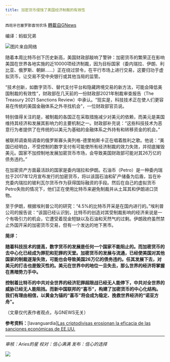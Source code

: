 ```yaml
---
title: 加密货币侵蚀了美国经济制裁的有效性
---
```

`西班牙巴塞罗那喜悦农场` [轉載自GNews](https://gnews.org/zh-hans/1611304/)

编译：蚂蚁兄弟

![](https://assets.gnews.org/wp-content/uploads/2021/10/image0-4-11.jpg)图片来自网络

随着本周比特币创下历史新高，美国财政部敲响了警钟：加密货币的繁荣正在影响美国在世界各地实施的近10000项经济制裁，因为目标国家（委内瑞拉、伊朗、利比亚、俄罗斯、朝鲜……）正在绕过禁令，在平行市场上进行交易，这要归功于虚拟货币，让交易不受中央银行或其他当局的监管。

“技术创新，如数字货币、替代支付平台和隐藏跨境交易的新方法，可能会降低美国制裁的有效性”，财政部在几天前的一份财政部2021年制裁审查报告（The Treasury 2021 Sanctions Review）中承认。“现实是，科技技术正在使人们更容易在传统的美国金融体系之外寻找机会”，一位财政部官员说。

特别值得关注的是，被制裁的各国正在采取措施减少对美元的依赖，而美元是美国维持其经济和发展其影响力的主要机制之一。财政部补充说：“这些科技技术为恶意行为者提供了在传统的以美元为基础的金融体系之外持有和转移资金的机会。”

被联邦调查局调查的俄罗斯寡头奥列格-德里帕斯卡正在唱着胜利之歌。他说：“美国已经明白，不受控制的数字支付有可能使所有经济制裁的效力失效，并彻底摧毁美元。国家不加控制地发展加密货币市场，会导致美国财政部可能对其26万亿的债务违约。”

在加密资产方面最活跃的国家是委内瑞拉和伊朗。石油币（Petro）是一种委内瑞拉于2017年12月宣布发行的加密货币，将以该国石油和矿产储备为后盾，旨在补充委内瑞拉的玻利瓦尔货币作为获得国际融资的手段。然后在自己的虚拟货币Petro失败的情况下，他们正在使用比特币来避免制裁并从土耳其和伊朗进口货物。

至于伊朗，根据埃利普公司的研究：“4.5%的比特币开采是在国内进行的。”埃利普公司的报告说：“该国已经认识到，比特币的创造对其受制裁影响的经济来说是一个有吸引力的机会，它遭受着现金短缺以及石油和天然气的过剩。伊朗政府虽然禁止外国开采的加密货币交易，但有一个发达的地下黑市。

**简评：**

**随着科技技术的提高，数字货币的发展是任何一个国家不能阻止的。而加密货币的去中心化已经成为罪犯和犯罪的天堂。加密货币的发展与流通，已经使美国对其他国家的制裁逐渐失效，可能也会导致美国26万亿的债务违约。任其发展下去，对美元的打击也是毁灭性的。美元在世界中的地位一旦失去，那么世界的经济将掌握在黑暗势力手中。**

**控制着比特币的中共对全世界的经济犯罪超限战已经无人能停下，中共对全世界的威胁已经无人能阻挡。而新中国联邦的“喜币”，构建了加密货币的中心化结构。我们有理由相信，以黄金为锚的“喜币”将会成为稳定、挽救世界经济的“诺亚方舟”。**

（文章仅代表作者观点，与GNEWS无关）

**参考资料：**[lavanguardia][Las criptodivisas erosionan la eficacia de las sanciones económicas de EE.UU.](https://www.lavanguardia.com/economia/20211022/7808102/critpodivisas-erosionan-eficacia-sanciones-economicas-ee-uu.html)

* * *

*审核：Aries的星*
*校对：信心满满*
*发布：信心的选择*

![](https://assets.gnews.org/wp-content/uploads/2021/10/GNEWS_CH.-1-3.jpeg)
